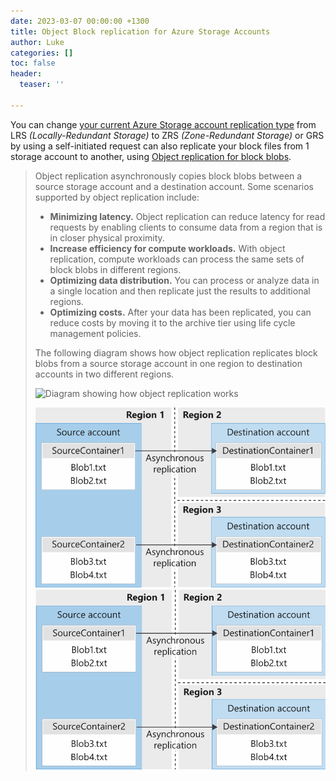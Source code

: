```yaml
---
date: 2023-03-07 00:00:00 +1300
title: Object Block replication for Azure Storage Accounts
author: Luke
categories: []
toc: false
header:
  teaser: ''

---
```

You can change [your current Azure Storage account replication type](https://learn.microsoft.com/azure/storage/common/redundancy-migration?tabs=portal&WT.mc_id=AZ-MVP-5004796#perform-a-conversion "Change how a storage account is replicated") from LRS _(Locally-Redundant Storage)_ to ZRS _(Zone-Redundant Storage)_ or GRS by using a self-initiated request can also replicate your block files from 1 storage account to another, using [Object replication for block blobs](https://learn.microsoft.com/en-us/azure/storage/blobs/object-replication-overview?WT.mc_id=AZ-MVP-5004796 "Object replication for block blobs").

> Object replication asynchronously copies block blobs between a source storage account and a destination account. Some scenarios supported by object replication include:
>
> * **Minimizing latency.** Object replication can reduce latency for read requests by enabling clients to consume data from a region that is in closer physical proximity.
> * **Increase efficiency for compute workloads.** With object replication, compute workloads can process the same sets of block blobs in different regions.
> * **Optimizing data distribution.** You can process or analyze data in a single location and then replicate just the results to additional regions.
> * **Optimizing costs.** After your data has been replicated, you can reduce costs by moving it to the archive tier using life cycle management policies.
>
> The following diagram shows how object replication replicates block blobs from a source storage account in one region to destination accounts in two different regions.
>
> ![Diagram showing how object replication works](https://learn.microsoft.com/en-us/azure/storage/blobs/media/object-replication-overview/object-replication-diagram.svg)
>
> ![](/uploads/object-replication-diagram.svg)![](/uploads/object-replication-diagram.png)